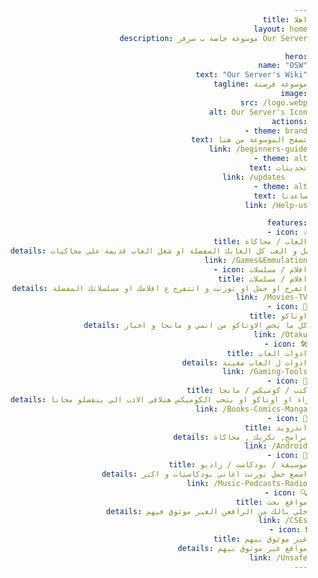 ```yaml
---
title: اهلا
layout: home
description: موسوعة خاصة ب سرفر Our Server

hero:
  name: "OSW"
  text: "Our Server's Wiki"
  tagline: موسوعة قرصنة
  image:
    src: /logo.webp
    alt: Our Server's Icon
  actions:
    - theme: brand
      text: تصفح الموسوعة من هنا
      link: /beginners-guide
    - theme: alt
      text: تحديثات
      link: /updates     
    - theme: alt
      text: ساعدنا
      link: /Help-us

features:
  - icon: ⚔
    title: العاب / محاكاة
    details: حمل و العب كل العابك المفضلة او شغل العاب قديمة علي محاكيات
    link: /Games&Emmulation
  - icon: افلام / مسلسلات
    title: افلام / مسلسلات
    details: اتفرج او حمل او تورنت و اتتفرج ع افلامك او مسلسلاتك المفضلة
    link: /Movies-TV
  - icon: 🎌
    title: اوتاكو
    details: كل ما يخص الاوتاكو من انمي و مانجا و اخبار
    link: /Otaku
  - icon: 🛠
    title: ادوات العاب
    details: ادوات ل العاب معينة
    link: /Gaming-Tools
  - icon: 📔
    title: كتب / كوميكس / مانجا
    details: بتحب القراء او اوتاكو او بتحب الكوميكس هتلاقي الادب الي بتفضلو مجانا
    link: /Books-Comics-Manga
      - icon: 📱
    title: اندرويد
    details: برامج, تكريك , محاكاة
    link: /Android
  - icon: 🥁
    title: موسيقة / بودكاست / راديو
    details: اسمع حمل تورنت اغاني بودكاستات و اكتر
    link: /Music-Podcasts-Radio
  - icon: 🔍
    title: مواقع بحث
    details: خلي بالك من الرافعن الغير موثوق فيهم
    link: /CSEs
  - icon: ❗
    title: غير موثوق بيهم
    details: مواقع غير موثوق بيهم
    link: /Unsafe
---
```


<div dir="rtl">
  <style>
    :root {
      --vp-home-hero-name-color: transparent;
      --vp-home-hero-name-background: -webkit-linear-gradient(120deg, #bd34fe 30%, #41d1ff);
      --vp-home-hero-image-background-image: linear-gradient(-45deg, #bd34fe 50%, #47caff 50%);
      --vp-home-hero-image-filter: blur(44px);
      --vp-home-hero-name-text-shadow: 0 0 10px rgba(255, 255, 255, 0.7), 0 0 20px rgba(255, 255, 255, 0.7);
    }

    @media (min-width: 640px) {
      :root {
        --vp-home-hero-image-filter: blur(56px);
      }
    }

    @media (min-width: 960px) {
      :root {
        --vp-home-hero-image-filter: blur(68px);
      }
    }

    body {
      text-align: right;
    }

    .some-element {
      margin-right: 0;
      margin-left: auto;
    }

    .vp-home-hero-name {
      color: var(--vp-home-hero-name-color);
      background: var(--vp-home-hero-name-background);
      text-shadow: var(--vp-home-hero-name-text-shadow);
    }
  </style>
</div>